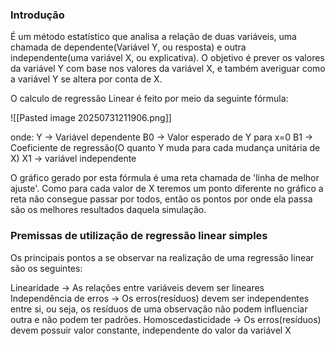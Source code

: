 ### Introdução

É um método estatístico que analisa a relação de duas variáveis, uma chamada de dependente(Variável Y, ou resposta) e outra independente(uma variável X, ou explicativa). O objetivo é prever os valores da variável Y com base nos valores da variável X, e também averiguar como a variável Y se altera por conta de X.

O calculo de regressão Linear é feito por meio da seguinte fórmula:

![[Pasted image 20250731211906.png]]

onde:
Y -> Variável dependente
B0 ->  Valor esperado de Y para x=0
B1 -> Coeficiente de regressão(O quanto Y muda para cada mudança unitária de X)
X1 -> variável independente

O gráfico gerado por esta fórmula é uma reta chamada de 'linha de melhor ajuste'. Como para cada valor de X teremos um ponto diferente no gráfico a reta não consegue passar por todos, então os pontos por onde ela passa são os melhores resultados daquela simulação.

### Premissas de utilização de regressão linear simples

Os principais pontos a se observar na realização de uma regressão linear são os seguintes:

Linearidade -> As relações entre variáveis devem ser lineares
Independência de erros -> Os erros(resíduos) devem ser independentes entre si, ou seja, os resíduos de uma observação não podem influenciar outra e não podem ter padrões.
Homoscedasticidade -> Os erros(resíduos) devem possuir valor constante, independente do valor da variável X


